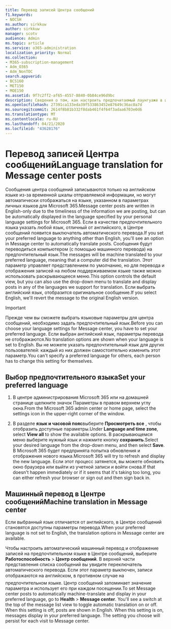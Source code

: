 ```yaml
---
title: Перевод записей Центра сообщений
f1.keywords:
- NOCSH
ms.author: sirkkuw
author: sirkkuw
manager: scotv
audience: Admin
ms.topic: article
ms.service: o365-administration
localization_priority: Normal
ms.collection:
- M365-subscription-management
- Adm_O365
- Adm_NonTOC
search.appverid:
- BCS160
- MET150
- MOE150
ms.assetid: 9f7c2ff2-af65-4557-8840-0b84ce96d9bc
description: Сведения о том, как настроить предпочитаемый лаунгуаже в центре сообщений для автоматического перевода публикаций.
ms.openlocfilehash: 27391ca133eda39f533863452e87649c36ac0a7d
ms.sourcegitcommit: 2614f8b81b332f8dab461f4f64f3adaa6703e0d6
ms.translationtype: MT
ms.contentlocale: ru-RU
ms.lasthandoff: 04/21/2020
ms.locfileid: "43628176"
---
```

# <a name="language-translation-for-message-center-posts"></a><span data-ttu-id="20c3a-103">Перевод записей Центра сообщений</span><span class="sxs-lookup"><span data-stu-id="20c3a-103">Language translation for Message center posts</span></span>

<span data-ttu-id="20c3a-104">Сообщения центра сообщений записываются только на английском языке из-за временной шкалы отправляемой информации, но могут автоматически отображаться на языке, указанном в параметрах личных языков для Microsoft 365.</span><span class="sxs-lookup"><span data-stu-id="20c3a-104">Message center posts are written in English-only due to the timeliness of the information we are posting, but can be automatically displayed in the language specified by your personal language settings for Microsoft 365.</span></span> <span data-ttu-id="20c3a-105">Если в качестве предпочтительного языка указать любой язык, отличный от английского, в Центре сообщений появится выключатель автоматического перевода.</span><span class="sxs-lookup"><span data-stu-id="20c3a-105">If you set your preferred language to anything other than English, you'll see an option in Message center to automatically translate posts.</span></span> <span data-ttu-id="20c3a-106">Сообщения будут переводиться компьютером (с помощью машинного перевода) на предпочтительный язык.</span><span class="sxs-lookup"><span data-stu-id="20c3a-106">The messages will be machine translated to your preferred language, meaning that a computer did the translation.</span></span> <span data-ttu-id="20c3a-107">Этот параметр управляет представлением по умолчанию, но для перевода и отображения записей на любом поддерживаемом языке также можно использовать раскрывающееся меню.</span><span class="sxs-lookup"><span data-stu-id="20c3a-107">This option controls the default view, but you can also use the drop-down menu to translate and display posts in any of the languages we support for translation.</span></span> <span data-ttu-id="20c3a-108">Если выбрать английский язык, отобразится оригинальное сообщение.</span><span class="sxs-lookup"><span data-stu-id="20c3a-108">If you select English, we'll revert the message to the original English version.</span></span>
  
> [!IMPORTANT]
> <span data-ttu-id="20c3a-109">Прежде чем вы сможете выбрать языковые параметры для центра сообщений, необходимо задать предпочтительный язык.</span><span class="sxs-lookup"><span data-stu-id="20c3a-109">Before you can choose your language settings for Message center, you have to set your preferred language.</span></span> <span data-ttu-id="20c3a-110">Если выбран английский язык, параметры перевода не отображаются.</span><span class="sxs-lookup"><span data-stu-id="20c3a-110">No translation options are shown when your language is set to English.</span></span> <span data-ttu-id="20c3a-111">Вы не можете указать предпочтительный язык для других пользователей: каждый из них должен самостоятельно изменить этот параметр.</span><span class="sxs-lookup"><span data-stu-id="20c3a-111">You can't specify a preferred language for others, each person has to change this setting for themselves.</span></span> 
  
## <a name="set-your-preferred-language"></a><span data-ttu-id="20c3a-112">Выбор предпочтительного языка</span><span class="sxs-lookup"><span data-stu-id="20c3a-112">Set your preferred language</span></span>

1. <span data-ttu-id="20c3a-113">В центре администрирования Microsoft 365 или на домашней странице щелкните значок Параметры в правом верхнем углу окна.</span><span class="sxs-lookup"><span data-stu-id="20c3a-113">From the Microsoft 365 admin center or home page, select the settings icon in the upper-right corner of the window.</span></span>
  
2. <span data-ttu-id="20c3a-114">В разделе **язык и часовой пояс**выберите **Просмотреть все** , чтобы отобразить доступные параметры.</span><span class="sxs-lookup"><span data-stu-id="20c3a-114">Under **Language and time zone**, select **View all** to show the available options.</span></span> <span data-ttu-id="20c3a-115">В раскрывающемся меню выберите нужный язык и нажмите кнопку **сохранить**.</span><span class="sxs-lookup"><span data-stu-id="20c3a-115">Select your desired language from the drop-down menu, and then select **Save**.</span></span> <span data-ttu-id="20c3a-116">В Microsoft 365 будет предпринята попытка обновления и отображения нового языка.</span><span class="sxs-lookup"><span data-stu-id="20c3a-116">Microsoft 365 will try to refresh and display the new language.</span></span> <span data-ttu-id="20c3a-117">Если этот процесс затянется, вы можете обновить окно браузера или выйти из учетной записи и войти снова.</span><span class="sxs-lookup"><span data-stu-id="20c3a-117">If that doesn't happen immediately or if it seems that it's taking too long, you can either refresh your browser or sign out and then sign back in.</span></span>
  
## <a name="machine-translation-in-message-center"></a><span data-ttu-id="20c3a-118">Машинный перевод в Центре сообщений</span><span class="sxs-lookup"><span data-stu-id="20c3a-118">Machine translation in Message center</span></span>

<span data-ttu-id="20c3a-119">Если выбранный язык отличается от английского, в Центре сообщений становятся доступны параметры перевода.</span><span class="sxs-lookup"><span data-stu-id="20c3a-119">When your preferred language is not set to English, the translation options in Message center are available.</span></span>
  
<span data-ttu-id="20c3a-p104">Чтобы настроить автоматический машинный перевод и отображение записей на предпочтительном языке в Центре сообщений, выберите **Работоспособность** \> **Центр сообщений**. В верхней части представления списка сообщений вы увидите переключатель автоматического перевода. Если этот параметр выключен, записи отображаются на английском, в противном случае  на предпочтительном языке. Центр сообщений запоминает значение параметра и использует его при каждом посещении.</span><span class="sxs-lookup"><span data-stu-id="20c3a-p104">To set Message center posts to automatically machine-translate and display in your preferred language, go to **Health** \> **Message center**. You'll see a switch at the top of the message list view to toggle automatic translation on or off. When this setting is off, posts are shown in English. When this setting is on, messages display in your preferred language. The setting you choose will persist for each visit to Message center.</span></span> 

  

